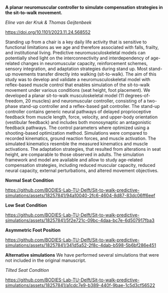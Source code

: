 
**A planar neuromuscular controller to simulate compensation strategies in the sit-to-walk movement.**   

*Eline van der Kruk & Thomas Geijtenbeek*  

https://doi.org/10.1101/2023.11.24.568552

Standing up from a chair is a key daily life activity that is sensitive to functional limitations as we age and  therefore associated with falls, frailty, and institutional living. Predictive neuromusculoskeletal models can potentially shed light on the interconnectivity and interdependency of age-related changes in neuromuscular capacity, reinforcement schemes, sensory integration, and adaptation strategies during stand up. Most stand-up movements transfer directly into walking (sit-to-walk). The aim of this study was to develop and validate a neuromusculoskeletal model with reflex-based muscle control that enables simulation of the sit-to-walk movement under various conditions (seat height, foot placement). We developed a planar sit-to-walk musculoskeletal model (11 degrees-of-freedom, 20 muscles) and neuromuscular controller, consisting of a two-phase stand-up controller and a reflex-based gait controller. The stand-up controller contains generic neural pathways of delayed proprioceptive feedback from muscle length, force, velocity, and upper-body orientation (vestibular feedback) and includes both monosynaptic an antagonistic feedback pathways. The control parameters where optimized using a shooting-based optimization method.  Simulations were compared to recorded kinematics, ground reaction forces, and muscle activation. The simulated kinematics resemble the measured kinematics and muscle activations. The adaptation strategies, that resulted from alterations in seat height, are comparable to those observed in adults. The simulation framework and model are available and allow to study age-related compensation strategies, including reduced muscular capacity, reduced neural capacity, external perturbations, and altered movement objectives.   

**Normal Seat Condition**

https://github.com/BODIES-Lab-TU-Delft/Sit-to-walk-predictive-simulations/assets/18257841/94a10040-2fc6-4604-8d87-83dc06ff6eef

**Low Seat Condition**

https://github.com/BODIES-Lab-TU-Delft/Sit-to-walk-predictive-simulations/assets/18257841/5f2e721c-09bc-4daa-bc7e-6d507917fba3

**Asymmetric Foot Position**


https://github.com/BODIES-Lab-TU-Delft/Sit-to-walk-predictive-simulations/assets/18257841/341d5a52-2f8c-4dab-b598-5b6bf286e451

**Alternative simulations**
We have performed several simulations that were not included in the original manuscript. 

*Tilted Seat Condition*


https://github.com/BODIES-Lab-TU-Delft/Sit-to-walk-predictive-simulations/assets/18257841/a1cdc7e9-b389-440f-9bae-1c5d3cf56522



